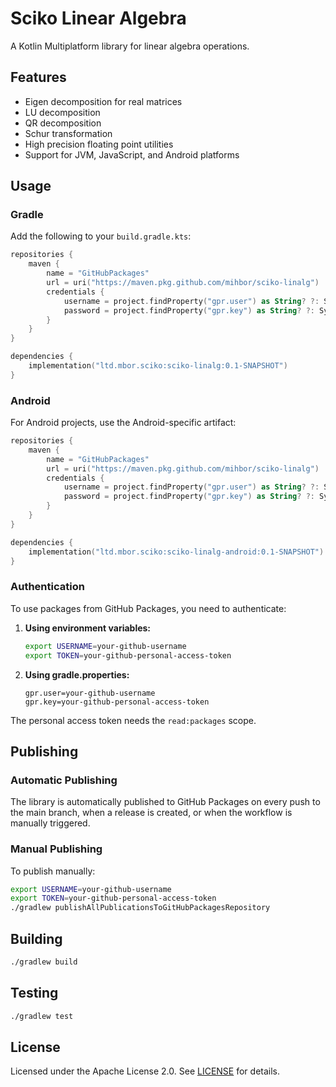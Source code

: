 # Sciko Linear Algebra

A Kotlin Multiplatform library for linear algebra operations.

## Features

- Eigen decomposition for real matrices
- LU decomposition
- QR decomposition
- Schur transformation
- High precision floating point utilities
- Support for JVM, JavaScript, and Android platforms

## Usage

### Gradle

Add the following to your `build.gradle.kts`:

```kotlin
repositories {
    maven {
        name = "GitHubPackages"
        url = uri("https://maven.pkg.github.com/mihbor/sciko-linalg")
        credentials {
            username = project.findProperty("gpr.user") as String? ?: System.getenv("USERNAME")
            password = project.findProperty("gpr.key") as String? ?: System.getenv("TOKEN")
        }
    }
}

dependencies {
    implementation("ltd.mbor.sciko:sciko-linalg:0.1-SNAPSHOT")
}
```

### Android

For Android projects, use the Android-specific artifact:

```kotlin
repositories {
    maven {
        name = "GitHubPackages"
        url = uri("https://maven.pkg.github.com/mihbor/sciko-linalg")
        credentials {
            username = project.findProperty("gpr.user") as String? ?: System.getenv("USERNAME")
            password = project.findProperty("gpr.key") as String? ?: System.getenv("TOKEN")
        }
    }
}

dependencies {
    implementation("ltd.mbor.sciko:sciko-linalg-android:0.1-SNAPSHOT")
}
```

### Authentication

To use packages from GitHub Packages, you need to authenticate:

1. **Using environment variables:**
   ```bash
   export USERNAME=your-github-username
   export TOKEN=your-github-personal-access-token
   ```

2. **Using gradle.properties:**
   ```properties
   gpr.user=your-github-username
   gpr.key=your-github-personal-access-token
   ```

The personal access token needs the `read:packages` scope.

## Publishing

### Automatic Publishing

The library is automatically published to GitHub Packages on every push to the main branch, when a release is created, or when the workflow is manually triggered.

### Manual Publishing

To publish manually:

```bash
export USERNAME=your-github-username
export TOKEN=your-github-personal-access-token
./gradlew publishAllPublicationsToGitHubPackagesRepository
```

## Building

```bash
./gradlew build
```

## Testing

```bash
./gradlew test
```

## License

Licensed under the Apache License 2.0. See [LICENSE](LICENSE) for details.